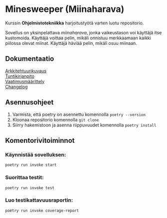 # Minesweeper (Miinaharava)

Kurssin **Ohjelmistotekniikka** harjoitustyötä varten luotu repositorio.

Sovellus on yksinpelattava *miinaharava*, jonka vaikeustason voi käyttäjä itse kustomoida. Käyttäjä voittaa pelin, mikäli onnistuu merkkaamaan kaikki piilossa olevat miinat. Käyttäjä häviää pelin, mikäli osuu miinaan.

## Dokumentaatio
[Arkkitehtuurikuvaus](https://github.com/xelmas/ot-miinaharava/blob/main/dokumentaatio/arkkitehtuuri.md) \
[Tuntikirjanpito](https://github.com/xelmas/ot-miinaharava/blob/main/dokumentaatio/tuntikirjanpito.md) \
[Vaatimusmäärittely](https://github.com/xelmas/ot-miinaharava/blob/main/dokumentaatio/vaatimusmaarittely.md) \
[Changelog](https://github.com/xelmas/ot-miinaharava/blob/main/dokumentaatio/changelog.md)

## Asennusohjeet

1. Varmista, että poetry on asennettu komennolla ```poetry --version```
2. Kloonaa repositorio komennolla ```git clone```
3. Siirry hakemistoon ja asenna riippuvuudet komennolla ```poetry install```

## Komentorivitoiminnot

### Käynnistää sovelluksen:
```
poetry run invoke start
```

### Suorittaa testit:
```
poetry run invoke test
```

### Luo testikattavuusraportin:
```
poetry run invoke coverage-report
```


